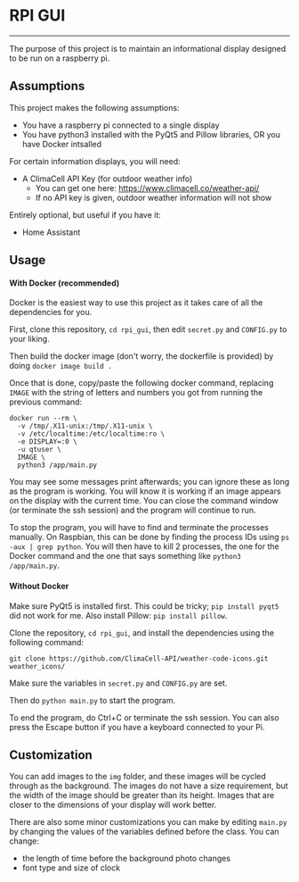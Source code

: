 # RPI GUI
---
The purpose of this project is to maintain an informational display designed to be run on a raspberry pi.


## Assumptions

This project makes the following assumptions:

* You have a raspberry pi connected to a single display
* You have python3 installed with the PyQt5 and Pillow libraries, OR you have Docker intsalled

For certain information displays, you will need:

* A ClimaCell API Key (for outdoor weather info)
  * You can get one here: https://www.climacell.co/weather-api/
  * If no API key is given, outdoor weather information will not show

Entirely optional, but useful if you have it:

* Home Assistant

## Usage

#### With Docker (recommended)

Docker is the easiest way to use this project as it takes care of all the dependencies for you.

First, clone this repository, `cd rpi_gui`, then edit `secret.py` and `CONFIG.py` to your liking.

Then build the docker image (don't worry, the dockerfile is provided) by doing `docker image build .`

Once that is done, copy/paste the following docker command, replacing `IMAGE` with the string of letters and numbers you got from running the previous command:
```
docker run --rm \
  -v /tmp/.X11-unix:/tmp/.X11-unix \
  -v /etc/localtime:/etc/localtime:ro \
  -e DISPLAY=:0 \
  -u qtuser \
  IMAGE \
  python3 /app/main.py
```

You may see some messages print afterwards; you can ignore these as long as the program is working. You will know it is working if an image appears on the display with the current time. You can close the command window (or terminate the ssh session) and the program will continue to run. 

To stop the program, you will have to find and terminate the processes manually. On Raspbian, this can be done by finding the process IDs using `ps -aux | grep python`. You will then have to kill 2 processes, the one for the Docker command and the one that says something like `python3 /app/main.py`.

#### Without Docker

Make sure PyQt5 is installed first. This could be tricky; `pip install pyqt5` did not work for me. Also install Pillow: `pip install pillow`.

Clone the repository, `cd rpi_gui`, and install the dependencies using the following command:

`git clone https://github.com/ClimaCell-API/weather-code-icons.git weather_icons/`

Make sure the variables in `secret.py` and `CONFIG.py` are set.
 
Then do `python main.py` to start the program.

To end the program, do Ctrl+C or terminate the ssh session. You can also press the Escape button if you have a keyboard connected to your Pi.

## Customization

You can add images to the `img` folder, and these images will be cycled through as the background. The images do not have a size requirement, but the width of the image should be greater than its height. Images that are closer to the dimensions of your display will work better.

There are also some minor customizations you can make by editing `main.py` by changing the values of the variables defined before the class. You can change:

* the length of time before the background photo changes
* font type and size of clock